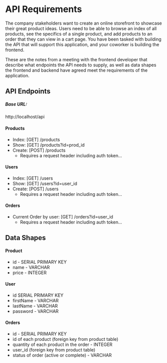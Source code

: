 # API Requirements

The company stakeholders want to create an online storefront to showcase their great product ideas. Users need to be able to browse an index of all products, see the specifics of a single product, and add products to an order that they can view in a cart page. You have been tasked with building the API that will support this application, and your coworker is building the frontend.

These are the notes from a meeting with the frontend developer that describe what endpoints the API needs to supply, as well as data shapes the frontend and backend have agreed meet the requirements of the application.

## API Endpoints

##### Base URL:

http://localhost/api

#### Products

- Index: [GET] /products
- Show: [GET] /products?id=prod_id
- Create: [POST] /products
  - Requires a request header including auth token...

#### Users

- Index: [GET] /users
- Show: [GET] /users?id=user_id
- Create: [POST] /users
  - Requires a request header including auth token...

#### Orders

- Current Order by user: [GET] /orders?id=user_id
  - Requires a request header including auth token...

## Data Shapes

#### Product

- id - SERIAL PRIMARY KEY
- name - VARCHAR
- price - INTEGER

#### User

- id SERIAL PRIMARY KEY
- firstName - VARCHAR
- lastName - VARCHAR
- password - VARCHAR

#### Orders

- id - SERIAL PRIMARY KEY
- id of each product (foreign key from product table)
- quantity of each product in the order - INTEGER
- user_id (foreign key from product table)
- status of order (active or complete) - VARCHAR
